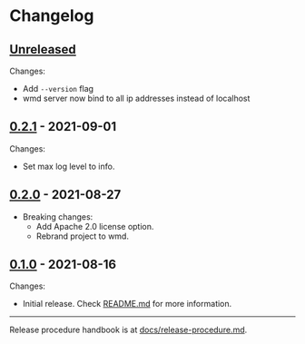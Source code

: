 # Changelog

## [Unreleased](https://github.com/kafji/wmd/tree/master)

Changes:

- Add `--version` flag
- wmd server now bind to all ip addresses instead of localhost

## [0.2.1](https://github.com/kafji/wmd/tree/v0.2.1) - 2021-09-01

Changes:

- Set max log level to info.

## [0.2.0](https://github.com/kafji/wmd/tree/v0.2.0) - 2021-08-27

- Breaking changes:
  - Add Apache 2.0 license option.
  - Rebrand project to wmd.

## [0.1.0](https://github.com/kafji/wmd/tree/v0.1.0) - 2021-08-16

Changes:

- Initial release. Check [README.md](README.md) for more information.

---

Release procedure handbook is at [docs/release-procedure.md](docs/release-procedure.md).
